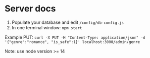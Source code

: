 # Server docs
1. Populate your database and edit `/config/db-config.js`
2. In one terminal window: `npm start` 

Example PUT: `curl -X PUT -H "Content-Type: application/json" -d '{"genre":"romance", "is_safe":1}' localhost:3000/admin/genre`

Note: use node version >= 14
